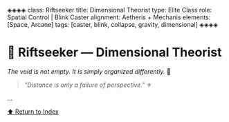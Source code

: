 ◈◈◈◈
class: Riftseeker
title: Dimensional Theorist
type: Elite Class
role: Spatial Control | Blink Caster
alignment: Aetheris + Mechanis
elements: [Space, Arcane]
tags: [caster, blink, collapse, gravity, dimensional]
◈◈◈◈

# 🧿 Riftseeker — Dimensional Theorist  
*The void is not empty. It is simply organized differently.* 🔱

> *"Distance is only a failure of perspective."* ⚜️

...

[⬆️ Return to Index](/index.html)